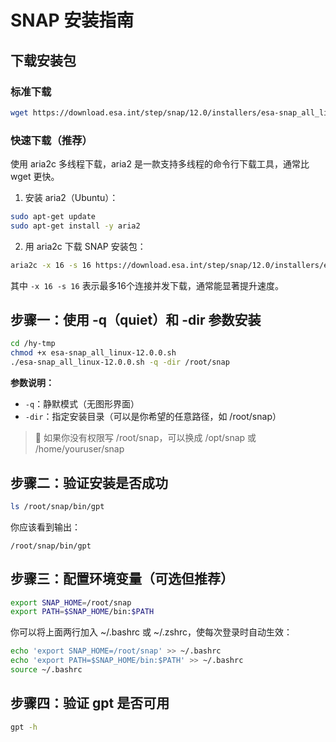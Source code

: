 # SNAP 安装指南

## 下载安装包

### 标准下载

```bash
wget https://download.esa.int/step/snap/12.0/installers/esa-snap_all_linux-12.0.0.sh
```

### 快速下载（推荐）

使用 aria2c 多线程下载，aria2 是一款支持多线程的命令行下载工具，通常比 wget 更快。

1. 安装 aria2（Ubuntu）：
```bash
sudo apt-get update
sudo apt-get install -y aria2
```

2. 用 aria2c 下载 SNAP 安装包：
```bash
aria2c -x 16 -s 16 https://download.esa.int/step/snap/12.0/installers/esa-snap_all_linux-12.0.0.sh
```

其中 `-x 16 -s 16` 表示最多16个连接并发下载，通常能显著提升速度。


## 步骤一：使用 -q（quiet）和 -dir 参数安装

```bash
cd /hy-tmp
chmod +x esa-snap_all_linux-12.0.0.sh
./esa-snap_all_linux-12.0.0.sh -q -dir /root/snap
```

**参数说明：**
- `-q`：静默模式（无图形界面）
- `-dir`：指定安装目录（可以是你希望的任意路径，如 /root/snap）

> 📝 如果你没有权限写 /root/snap，可以换成 /opt/snap 或 /home/youruser/snap

## 步骤二：验证安装是否成功

```bash
ls /root/snap/bin/gpt
```

你应该看到输出：
```
/root/snap/bin/gpt
```

## 步骤三：配置环境变量（可选但推荐）

```bash
export SNAP_HOME=/root/snap
export PATH=$SNAP_HOME/bin:$PATH
```

你可以将上面两行加入 ~/.bashrc 或 ~/.zshrc，使每次登录时自动生效：

```bash
echo 'export SNAP_HOME=/root/snap' >> ~/.bashrc
echo 'export PATH=$SNAP_HOME/bin:$PATH' >> ~/.bashrc
source ~/.bashrc
```

## 步骤四：验证 gpt 是否可用

```bash
gpt -h
```